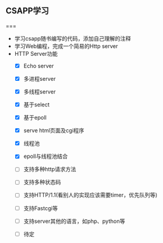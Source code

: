 ## CSAPP学习
===
* 学习csapp随书编写的代码，添加自己理解的注释
* 学习Web编程，完成一个简易的Http server
* HTTP Server功能
    * [x] Echo server
    * [x] 多进程server
    * [x] 多线程server
    * [x] 基于select
    * [x] 基于epoll
    * [x] serve html页面及cgi程序
    * [x] 线程池
    * [x] epoll与线程池结合
    * [ ] 支持多种http请求方法
    * [ ] 支持多种状态码
    * [ ] 支持HTTP/1.1(看别人的实现应该需要timer，优先队列等)
    * [ ] 支持Fastcgi等
    * [ ] 支持server其他的语言，如php、python等
    * [ ] 待定
 